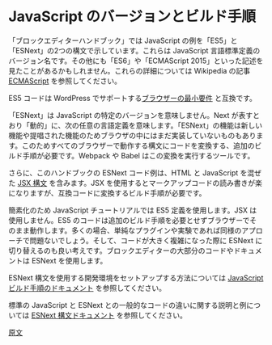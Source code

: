<!--
# JavaScript Versions and Build Step
 -->
# JavaScript のバージョンとビルド手順

<!--
The Block Editor Handbook shows JavaScript examples in two syntaxes: ES5 and ESNext. These are version names for the JavaScript language standard definitions. You may also see elsewhere the names ES6, or ECMAScript 2015 mentioned. See the [ECMAScript](https://en.wikipedia.org/wiki/ECMAScript) Wikipedia article for all the details.

ES5 code is compatible with WordPress's minimum [target for browser support](https://make.wordpress.org/core/handbook/best-practices/browser-support/).
 -->
「ブロックエディターハンドブック」では JavaScript の例を「ES5」と「ESNext」の2つの構文で示しています。これらは JavaScript 言語標準定義のバージョン名です。その他にも「ES6」や「ECMAScript 2015」といった記述を見たことがあるかもしれません。これらの詳細については Wikipedia の記事 [ECMAScript](https://ja.wikipedia.org/wiki/ECMAScript) を参照してください。

ES5 コードは WordPress でサポートする[ブラウザーの最小要件](https://make.wordpress.org/core/handbook/best-practices/browser-support/) と互換です。

<!--
"ESNext" doesn't refer to a specific version of JavaScript, but is "dynamic" and refers to the next language definitions, whatever they might be. Because some browsers won't support these features yet (because they're new or proposed), an extra build step is required to transform the code to a syntax that works in all browsers. Webpack and babel are the tools that perform this transformation step.

Additionally, the ESNext code examples in the handbook include [JSX syntax](https://reactjs.org/docs/introducing-jsx.html), a syntax that blends HTML and JavaScript. JSX makes it easier to read and write markup code, but does require a build step to transform into compatible code.
 -->
「ESNext」は JavaScript の特定のバージョンを意味しません。Next が表すとおり「動的」に、次の任意の言語定義を意味します。「ESNext」の機能は新しい機能や提唱された機能のためブラウザの中にはまだ実装していないものもあります。このためすべてのブラウザーで動作する構文にコードを変換する、追加のビルド手順が必要です。Webpack や Babel はこの変換を実行するツールです。

さらに、このハンドブックの ESNext コード例は、HTML と JavaScript を混ぜた [JSX 構文](https://reactjs.org/docs/introducing-jsx.html) を含みます。JSX を使用するとマークアップコードの読み書きが楽になりますが、互換コードに変換するビルド手順が必要です。

<!--
For simplicity, the JavaScript tutorial uses the ES5 definition, without JSX. This code can run straight in your browser and does not require an additional build step. In many cases, it is perfectly fine to follow the same approach for simple plugins or experimenting. As your codebase grows in complexity it might be a good idea to switch to ESNext. You will find the majority of code and documentation across the block editor uses ESNext.

See the [JavaScript Build Setup documentation](/docs/how-to-guides/javascript/js-build-setup.md) for setting up a development environment using ESNext syntax.
 -->
簡素化のため JavaScript チュートリアルでは ES5 定義を使用します。JSX は使用しません。ES5 のコードは追加のビルド手順を必要とせずブラウザーでそのまま動作します。多くの場合、単純なプラグインや実験であれば同様のアプローチで問題ないでしょう。そして、コードが大きく複雑になった際に ESNext に切り替えるのも良い考えです。ブロックエディターの大部分のコードやドキュメントは ESNext を使用します。

ESNext 構文を使用する開発環境をセットアップする方法については [JavaScript ビルド手順のドキュメント](https://ja.wordpress.org/team/handbook/block-editor/how-to-guides/javascript/js-build-setup/) を参照してください。

<!--
See the [ESNext syntax documentation](/docs/how-to-guides/javascript/esnext-js.md) for explanation and examples about common code differences between standard JavaScript and ESNext.
 -->
標準の JavaScript と ESNext との一般的なコードの違いに関する説明と例については [ESNext 構文ドキュメント](https://ja.wordpress.org/team/handbook/block-editor/how-to-guides/javascript/esnext-js/) を参照してください。

[原文](https://github.com/WordPress/gutenberg/blob/trunk/docs/how-to-guides/javascript/versions-and-building.md)

